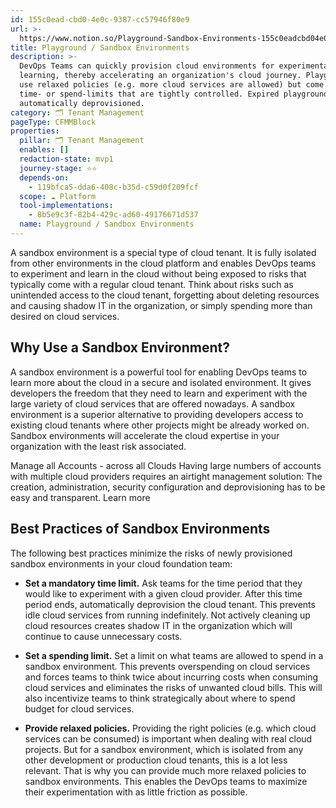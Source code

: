```yaml
---
id: 155c0ead-cbd0-4e0c-9387-cc57946f80e9
url: >-
  https://www.notion.so/Playground-Sandbox-Environments-155c0eadcbd04e0c9387cc57946f80e9
title: Playground / Sandbox Environments
description: >-
  DevOps Teams can quickly provision cloud environments for experimentation and
  learning, thereby accelerating an organization's cloud journey. Playgrounds
  use relaxed policies (e.g. more cloud services are allowed) but come with
  time- or spend-limits that are tightly controlled. Expired playgrounds are
  automatically deprovisioned. 
category: 🗂 Tenant Management
pageType: CFMMBlock
properties:
  pillar: 🗂 Tenant Management
  enables: []
  redaction-state: mvp1
  journey-stage: ⭐️⭐️
  depends-on:
    - 119bfca5-dda6-408c-b35d-c59d0f209fcf
  scope: ☁️ Platform
  tool-implementations:
    - 8b5e9c3f-82b4-429c-ad60-49176671d537
  name: Playground / Sandbox Environments
---
```


A sandbox environment is a special type of cloud tenant. It is fully isolated from other environments in the cloud platform and enables DevOps teams to experiment and learn in the cloud without being exposed to risks that typically come with a regular cloud tenant. Think about risks such as unintended access to the cloud tenant, forgetting about deleting resources and causing shadow IT in the organization, or simply spending more than desired on cloud services.

## Why Use a Sandbox Environment?

A sandbox environment is a powerful tool for enabling DevOps teams to learn more about the cloud in a secure and isolated environment. It gives developers the freedom that they need to learn and experiment with the large variety of cloud services that are offered nowadays. A sandbox environment is a superior alternative to providing developers access to existing cloud tenants where other projects might be already worked on. Sandbox environments will accelerate the cloud expertise in your organization with the least risk associated.

<!--notion-markdown-cms:raw-->
<CallToAction>
  <CtaHeader>Manage all Accounts - across all Clouds</CtaHeader>
  <CtaText>Having large numbers of accounts with multiple cloud providers requires an airtight management solution: The creation, administration, security configuration and deprovisioning has to be easy and transparent.</CtaText>
  <CtaButton class="btn-primary" url="https://www.meshcloud.io/2021/01/27/cloud-tenant-management-what-you-need-to-know-in-2021/">Learn more</CtaButton>
</CallToAction>

## Best Practices of Sandbox Environments

The following best practices minimize the risks of newly provisioned sandbox environments in your cloud foundation team:

- **Set a mandatory time limit.** Ask teams for the time period that they would like to experiment with a given cloud provider. After this time period ends, automatically deprovision the cloud tenant. This prevents idle cloud services from running indefinitely. Not actively cleaning up cloud resources creates shadow IT in the organization which will continue to cause unnecessary costs.

- **Set a spending limit.** Set a limit on what teams are allowed to spend in a sandbox environment. This prevents overspending on cloud services and forces teams to think twice about incurring costs when consuming cloud services and eliminates the risks of unwanted cloud bills. This will also incentivize teams to think strategically about where to spend budget for cloud services.

- **Provide relaxed policies.** Providing the right policies (e.g. which cloud services can be consumed) is important when dealing with real cloud projects. But for a sandbox environment, which is isolated from any other development or production cloud tenants, this is a lot less relevant. That is why you can provide much more relaxed policies to sandbox environments. This enables the DevOps teams to maximize their experimentation with as little friction as possible.

